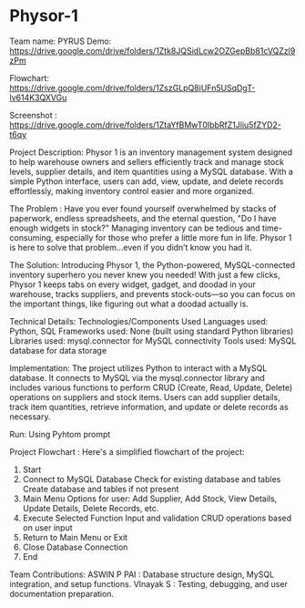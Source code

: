 # Physor-1
Team name: PYRUS
Demo:
https://drive.google.com/drive/folders/1Ztk8JQSidLcw2OZGepBb81cVQZzl9zPm

Flowchart:
https://drive.google.com/drive/folders/1ZszGLpQ8iUFn5USqDgT-lv614K3QXVGu

Screenshot :
https://drive.google.com/drive/folders/1ZtaYfBMwT0IbbRfZ1Jliu5fZYD2-t6qy

Project Description: 
  Physor 1 is an inventory management system designed to help warehouse owners and sellers efficiently track and manage stock levels, supplier details, and item 
  quantities using a MySQL database. With a simple Python interface, users can add, view, update, and delete records effortlessly, making inventory control easier 
  and more organized.

The Problem : 
  Have you ever found yourself overwhelmed by stacks of paperwork, endless spreadsheets, and the eternal question, "Do I have enough widgets in stock?" Managing 
  inventory can be tedious and time-consuming, especially for those who prefer a little more fun in life. Physor 1 is here to solve that problem...even if you didn’t 
  know you had it.

The Solution:
  Introducing Physor 1, the Python-powered, MySQL-connected inventory superhero you never knew you needed! With just a few clicks, Physor 1 keeps tabs on every 
  widget, gadget, and doodad in your warehouse, tracks suppliers, and prevents stock-outs—so you can focus on the important things, like figuring out what a doodad 
  actually is.

Technical Details: Technologies/Components Used
  Languages used: Python, SQL
  Frameworks used: None (built using standard Python libraries)
  Libraries used: mysql.connector for MySQL connectivity
  Tools used: MySQL database for data storage

Implementation:
  The project utilizes Python to interact with a MySQL database. It connects to MySQL via the mysql.connector library and includes various functions to perform 
  CRUD (Create, Read, Update, Delete) operations on suppliers and stock items. Users can add supplier details, track item quantities, retrieve information, and 
  update or delete records as necessary.

Run: Using Pyhtom prompt

Project Flowchart :
Here's a simplified flowchart of the project:
1. Start
2. Connect to MySQL Database
Check for existing database and tables
Create database and tables if not present
3. Main Menu
Options for user: Add Supplier, Add Stock, View Details, Update Details, Delete Records, etc.
4. Execute Selected Function
Input and validation
CRUD operations based on user input
5. Return to Main Menu or Exit
6. Close Database Connection
7. End


Team Contributions:
  ASWIN P PAI : Database structure design, MySQL integration, and setup functions.
  VInayak S : Testing, debugging, and user documentation preparation.



